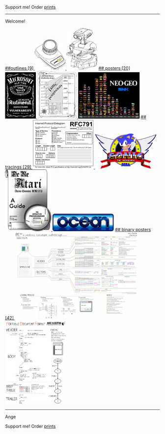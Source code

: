 Support me! Order [prints](http://prints.corkami.com/)

---
Welcome!

<a href="outline/README.md">
##outlines [9]
<img src="outline/AtariCX30.png" width="100"> <img src="outline/rob.png" width="100"></a>

<a href="posters/README.md">
## posters [20]
<img src="posters/MS067OldVuln.png" width="100"> <img src="posters/STM32F40xxx.png" width="130"> <img src="posters/NeoGeo.png" width="200"></a> 

<a href="tracing/README.md">
## tracings [29]
<img src="tracing/rfc791.png" width="200"> <img src="tracing/sonic.png" width="200"> <img src="tracing/DeReAtari.png" width="150"> <img src="tracing/ocean.png" width="200"></a>

<a href="binary/README.md">
## binary posters [42]
<img src="binary/PE101.png" width="400"><img src="binary/PDF.png" width="200"></a>

---
Ange

Support me! Order [prints](http://prints.corkami.com/)

